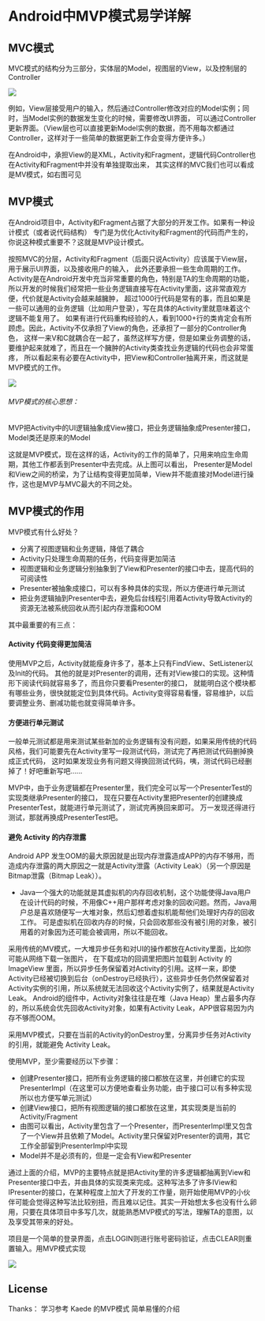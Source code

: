 # Android中MVP模式易学详解

## MVC模式
MVC模式的结构分为三部分，实体层的Model，视图层的View，以及控制层的Controller

![](https://github.com/ModelPresenter/MVPDemo/blob/master/screenshot/AndroidMVCpattern.png)

例如，View层接受用户的输入，然后通过Controller修改对应的Model实例；同时，当Model实例的数据发生变化的时候，需要修改UI界面，
可以通过Controller更新界面。（View层也可以直接更新Model实例的数据，而不用每次都通过Controller，这样对于一些简单的数据更新工作会变得方便许多。）

在Android中，承担View的是XML，Activity和Fragment，逻辑代码Controller也在Activity和Fragment中并没有单独提取出来，
其实这样的MVC我们也可以看成是MV模式，如右图可见

## MVP模式
在Android项目中，Activity和Fragment占据了大部分的开发工作。如果有一种设计模式（或者说代码结构）
专门是为优化Activity和Fragment的代码而产生的，你说这种模式重要不？这就是MVP设计模式。

按照MVC的分层，Activity和Fragment（后面只说Activity）应该属于View层，用于展示UI界面，以及接收用户的输入，
此外还要承担一些生命周期的工作。Activity是在Android开发中充当非常重要的角色，特别是TA的生命周期的功能，
所以开发的时候我们经常把一些业务逻辑直接写在Activity里面，这非常直观方便，代价就是Activity会越来越臃肿，
超过1000行代码是常有的事，而且如果是一些可以通用的业务逻辑（比如用户登录），写在具体的Activity里就意味着这个逻辑不能复用了。
如果有进行代码重构经验的人，看到1000+行的类肯定会有所顾虑。因此，Activity不仅承担了View的角色，还承担了一部分的Controller角色，
这样一来V和C就耦合在一起了，虽然这样写方便，但是如果业务调整的话，要维护起来就难了，而且在一个臃肿的Activity类查找业务逻辑的代码也会非常蛋疼，
所以看起来有必要在Activity中，把View和Controller抽离开来，而这就是MVP模式的工作。

![](https://github.com/ModelPresenter/MVPDemo/blob/master/screenshot/AndroidMVPpattern.png)

###### MVP模式的核心思想：
MVP把Activity中的UI逻辑抽象成View接口，把业务逻辑抽象成Presenter接口，Model类还是原来的Model

这就是MVP模式，现在这样的话，Activity的工作的简单了，只用来响应生命周期，其他工作都丢到Presenter中去完成。从上图可以看出，
Presenter是Model和View之间的桥梁，为了让结构变得更加简单，View并不能直接对Model进行操作，这也是MVP与MVC最大的不同之处。

## MVP模式的作用
MVP模式有什么好处？
- 分离了视图逻辑和业务逻辑，降低了耦合
- Activity只处理生命周期的任务，代码变得更加简洁
- 视图逻辑和业务逻辑分别抽象到了View和Presenter的接口中去，提高代码的可阅读性
- Presenter被抽象成接口，可以有多种具体的实现，所以方便进行单元测试
- 把业务逻辑抽到Presenter中去，避免后台线程引用着Activity导致Activity的资源无法被系统回收从而引起内存泄露和OOM

其中最重要的有三点：

#### Activity 代码变得更加简洁
使用MVP之后，Activity就能瘦身许多了，基本上只有FindView、SetListener以及Init的代码。
其他的就是对Presenter的调用，还有对View接口的实现。这种情形下阅读代码就容易多了，而且你只要看Presenter的接口，
就能明白这个模块都有哪些业务，很快就能定位到具体代码。Activity变得容易看懂，容易维护，以后要调整业务、删减功能也就变得简单许多。
#### 方便进行单元测试
一般单元测试都是用来测试某些新加的业务逻辑有没有问题，如果采用传统的代码风格，我们可能要先在Activity里写一段测试代码，测试完了再把测试代码删掉换成正式代码，
这时如果发现业务有问题又得换回测试代码，咦，测试代码已经删掉了！好吧重新写吧……

MVP中，由于业务逻辑都在Presenter里，我们完全可以写一个PresenterTest的实现类继承Presenter的接口，
现在只要在Activity里把Presenter的创建换成PresenterTest，就能进行单元测试了，测试完再换回来即可。
万一发现还得进行测试，那就再换成PresenterTest吧。

#### 避免 Activity 的内存泄露
Android APP 发生OOM的最大原因就是出现内存泄露造成APP的内存不够用，而造成内存泄露的两大原因之一就是Activity泄露（Activity Leak）（另一个原因是Bitmap泄露（Bitmap Leak））。
- Java一个强大的功能就是其虚拟机的内存回收机制，这个功能使得Java用户在设计代码的时候，不用像C++用户那样考虑对象的回收问题。然而，Java用户总是喜欢随便写一大堆对象，然后幻想着虚拟机能帮他们处理好内存的回收工作。
可是虚拟机在回收内存的时候，只会回收那些没有被引用的对象，被引用着的对象因为还可能会被调用，所以不能回收。

采用传统的MV模式，一大堆异步任务和对UI的操作都放在Activity里面，比如你可能从网络下载一张图片，
在下载成功的回调里把图片加载到 Activity 的 ImageView 里面，所以异步任务保留着对Activity的引用。这样一来，即使Activity已经被切换到后台（onDestroy已经执行），这些异步任务仍然保留着对Activity实例的引用，所以系统就无法回收这个Activity实例了，结果就是Activity Leak。
Android的组件中，Activity对象往往是在堆（Java Heap）里占最多内存的，所以系统会优先回收Activity对象，如果有Activity Leak，APP很容易因为内存不够而OOM。

采用MVP模式，只要在当前的Activity的onDestroy里，分离异步任务对Activity的引用，就能避免 Activity Leak。

使用MVP，至少需要经历以下步骤：
- 创建Presenter接口，把所有业务逻辑的接口都放在这里，并创建它的实现PresenterImpl（在这里可以方便地查看业务功能，由于接口可以有多种实现所以也方便写单元测试）
- 创建View接口，把所有视图逻辑的接口都放在这里，其实现类是当前的Activity/Fragment
- 由图可以看出，Activity里包含了一个Presenter，而PresenterImpl里又包含了一个View并且依赖了Model。Activity里只保留对Presenter的调用，其它工作全部留到PresenterImpl中实现
- Model并不是必须有的，但是一定会有View和Presenter

通过上面的介绍，MVP的主要特点就是把Activity里的许多逻辑都抽离到View和Presenter接口中去，并由具体的实现类来完成。这种写法多了许多IView和IPresenter的接口，在某种程度上加大了开发的工作量，刚开始使用MVP的小伙伴可能会觉得这种写法比较别扭，而且难以记住。其实一开始想太多也没有什么卵用，只要在具体项目中多写几次，就能熟悉MVP模式的写法，理解TA的意图，以及享受其带来的好处。

项目是一个简单的登录界面，点击LOGIN则进行账号密码验证，点击CLEAR则重置输入。用MVP模式实现

![](https://github.com/ModelPresenter/MVPDemo/blob/master/screenshot/Screenshot.png)

## License
Thanks：
学习参考 Kaede 的MVP模式 简单易懂的介绍
